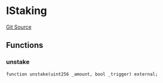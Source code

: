 # IStaking
[Git Source](https://github.com/KlimaDAO/klimadao-solidity/blob/36109e4551048e978d232da5905a9cf6eaf3e3e2/src/retirement_v1/interfaces/IStaking.sol)


## Functions
### unstake


```solidity
function unstake(uint256 _amount, bool _trigger) external;
```

